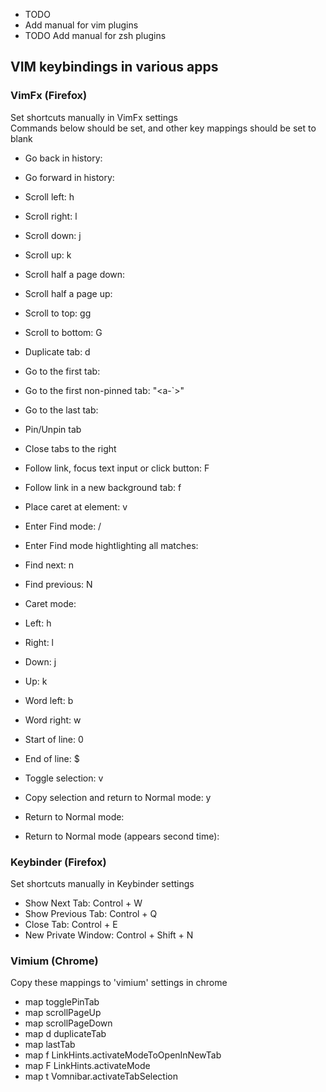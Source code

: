  * TODO
  * Add manual for vim plugins  
  * TODO Add manual for zsh plugins

## VIM keybindings in various apps

### VimFx (Firefox)
Set shortcuts manually in VimFx settings  
Commands below should be set, and other key mappings should be set to blank

* Go back in history: <backspace>
* Go forward in history: <c-backspace>

* Scroll left: h
* Scroll right: l
* Scroll down: j
* Scroll up: k

* Scroll half a page down: <c-d>
* Scroll half a page up: <c-u>
* Scroll to top: gg
* Scroll to bottom: G

* Duplicate tab: d
* Go to the first tab: <a-1>
* Go to the first non-pinned tab: "<a-`>"
* Go to the last tab: <a-0>
* Pin/Unpin tab <c-s>
* Close tabs to the right <a-r>

* Follow link, focus text input or click button: F
* Follow link in a new background tab: f
* Place caret at element: v

* Enter Find mode: /
* Enter Find mode hightlighting all matches: <c-/>
* Find next: n
* Find previous: N

* Caret mode:
* Left: h
* Right: l
* Down: j
* Up: k
* Word left: b
* Word right: w
* Start of line: 0
* End of line: $
* Toggle selection: v
* Copy selection and return to Normal mode: y
* Return to Normal mode: <escape>

* Return to Normal mode (appears second time): <escape>

### Keybinder (Firefox)
Set shortcuts manually in Keybinder settings

* Show Next Tab: Control + W
* Show Previous Tab: Control + Q
* Close Tab: Control + E
* New Private Window: Control + Shift + N

### Vimium (Chrome)
Copy these mappings to 'vimium' settings in chrome

* map <C-s> togglePinTab
* map <C-u> scrollPageUp
* map <C-d> scrollPageDown
* map d duplicateTab
* map <A-0> lastTab
* map f LinkHints.activateModeToOpenInNewTab
* map F LinkHints.activateMode
* map t Vomnibar.activateTabSelection


